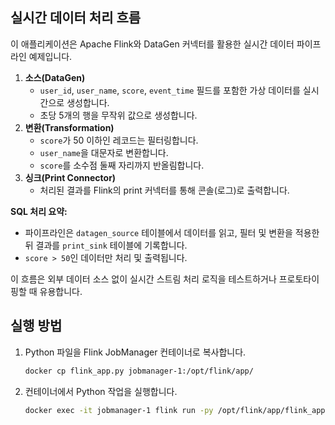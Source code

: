 ## 실시간 데이터 처리 흐름

이 애플리케이션은 Apache Flink와 DataGen 커넥터를 활용한 실시간 데이터 파이프라인 예제입니다.

1. **소스(DataGen)**
   - `user_id`, `user_name`, `score`, `event_time` 필드를 포함한 가상 데이터를 실시간으로 생성합니다.
   - 초당 5개의 행을 무작위 값으로 생성합니다.
2. **변환(Transformation)**
   - `score`가 50 이하인 레코드는 필터링합니다.
   - `user_name`을 대문자로 변환합니다.
   - `score`를 소수점 둘째 자리까지 반올림합니다.
3. **싱크(Print Connector)**
   - 처리된 결과를 Flink의 print 커넥터를 통해 콘솔(로그)로 출력합니다.

**SQL 처리 요약:**
- 파이프라인은 `datagen_source` 테이블에서 데이터를 읽고, 필터 및 변환을 적용한 뒤 결과를 `print_sink` 테이블에 기록합니다.
- `score > 50`인 데이터만 처리 및 출력됩니다.

이 흐름은 외부 데이터 소스 없이 실시간 스트림 처리 로직을 테스트하거나 프로토타이핑할 때 유용합니다.

## 실행 방법

1. Python 파일을 Flink JobManager 컨테이너로 복사합니다.
   ```bash
   docker cp flink_app.py jobmanager-1:/opt/flink/app/
   ```
2. 컨테이너에서 Python 작업을 실행합니다.
   ```bash
   docker exec -it jobmanager-1 flink run -py /opt/flink/app/flink_app.py
   ```